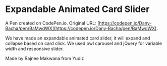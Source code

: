 # Expandable Animated Card Slider

A Pen created on CodePen.io. Original URL: [https://codepen.io/Dany-Bacha/pen/BaMwdWX](https://codepen.io/Dany-Bacha/pen/BaMwdWX).

We have made an expandable animated card slider, it will expand and collapse based on card click. We used owl carousel and jQuery for variable width and responsive slider. 

Made by Rajnee Makwana from Yudiz